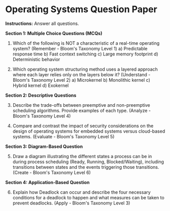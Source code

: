 # Operating Systems Question Paper

**Instructions:** Answer all questions.

**Section 1: Multiple Choice Questions (MCQs)**

1.  Which of the following is NOT a characteristic of a real-time operating system? (Remember - Bloom's Taxonomy Level 1)
    a)  Predictable response time
    b)  Fast context switching
    c)  Large memory footprint
    d)  Deterministic behavior

2.  Which operating system structuring method uses a layered approach where each layer relies only on the layers below it? (Understand - Bloom's Taxonomy Level 2)
    a)  Microkernel
    b)  Monolithic kernel
    c)  Hybrid kernel
    d)  Exokernel

**Section 2: Descriptive Questions**

3.  Describe the trade-offs between preemptive and non-preemptive scheduling algorithms.  Provide examples of each type. (Analyze - Bloom's Taxonomy Level 4)

4.  Compare and contrast the impact of security considerations on the design of operating systems for embedded systems versus cloud-based systems. (Evaluate - Bloom's Taxonomy Level 5)

**Section 3: Diagram-Based Question**

5.  Draw a diagram illustrating the different states a process can be in during process scheduling (Ready, Running, Blocked/Waiting), including transitions between states and the events triggering those transitions. (Create - Bloom's Taxonomy Level 6)


**Section 4: Application-Based Question**

6. Explain how Deadlock can occur and describe the four necessary conditions for a deadlock to happen and what measures can be taken to prevent deadlocks. (Apply - Bloom's Taxonomy Level 3)